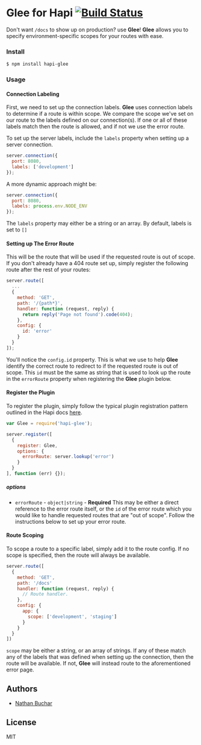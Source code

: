 # Glee for Hapi [![Build Status](https://travis-ci.org/nathanbuchar/hapi-glee.svg?branch=master)](https://travis-ci.org/nathanbuchar/hapi-glee)

Don't want `/docs` to show up on production? use **Glee**! **Glee** allows you to specify environment-specific scopes for your routes with ease.


### Install

```bash
$ npm install hapi-glee
```


### Usage

#### Connection Labeling

First, we need to set up the connection labels. **Glee** uses connection labels to determine if a route is within scope. We compare the scope we've set on our route to the labels defined on our connection(s). If one or all of these labels match then the route is allowed, and if not we use the error route.

To set up the server labels, include the `labels` property when setting up a server connection.

```javascript
server.connection({
  port: 8080,
  labels: ['development']
});
```

A more dynamic approach might be:

```javascript
server.connection({
  port: 8080,
  labels: process.env.NODE_ENV
});
```

The `labels` property may either be a string or an array. By default, labels is set to `[]`



#### Setting up The Error Route

This will be the route that will be used if the requested route is out of scope. If you don't already have a 404 route set up, simply register the following route after the rest of your routes:

```javascript
server.route([
  ...
  {
    method: 'GET',
    path: '/{path*}',
    handler: function (request, reply) {
      return reply('Page not found').code(404);
    },
    config: {
      id: 'error'
    }
  }
]);
```

You'll notice the `config.id` property. This is what we use to help **Glee** identify the correct route to redirect to if the requested route is out of scope. This `id` must be the same as string that is used to look up the route in the `errorRoute` property when registering the **Glee** plugin below.



#### Register the Plugin

To register the plugin, simply follow the typical plugin registration pattern outlined in the Hapi docs [here](http://hapijs.com/tutorials/plugins#loading-a-plugin).

```javascript
var Glee = require('hapi-glee');

server.register([
  {
    register: Glee,
    options: {
      errorRoute: server.lookup('error')
    }
  }
], function (err) {});
```

##### options

* `errorRoute` - `object|string` - **Required** This may be either a direct reference to the error route itself, or the `id` of the error route which you would like to handle requested routes that are "out of scope". Follow the instructions below to set up your error route.




#### Route Scoping

To scope a route to a specific label, simply add it to the route config. If no scope is specified, then the route will always be available.

```javascript
server.route([
  {
    method: 'GET',
    path: '/docs'
    handler: function (request, reply) {
      // Route handler.
    },
    config: {
      app: {
        scope: ['development', 'staging']
      }
    }
  }
])
```

`scope` may be either a string, or an array of strings. If any of these match any of the labels that was defined when setting up the connection, then the route will be available. If not, **Glee** will instead route to the aforementioned error page.



## Authors
* [Nathan Buchar](mailto:hello@nathanbuchar.com)



## License
MIT
